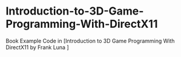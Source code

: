 Introduction-to-3D-Game-Programming-With-DirectX11
==================================================

Book Example Code in [Introduction to 3D Game Programming With DirectX11 by Frank Luna ]
